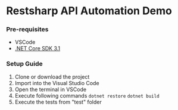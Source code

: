 # Restsharp API Automation Demo

### Pre-requisites
* VSCode
* [.NET Core SDK 3.1](https://dotnet.microsoft.com/download/dotnet-core/thank-you/sdk-3.1.402-windows-x64-installer)

### Setup Guide
1. Clone or download the project
2. Import into the Visual Studio Code
3. Open the terminal in VSCode
4. Execute following commands
`dotnet restore`
`dotnet build`
5. Execute the tests from "test" folder
